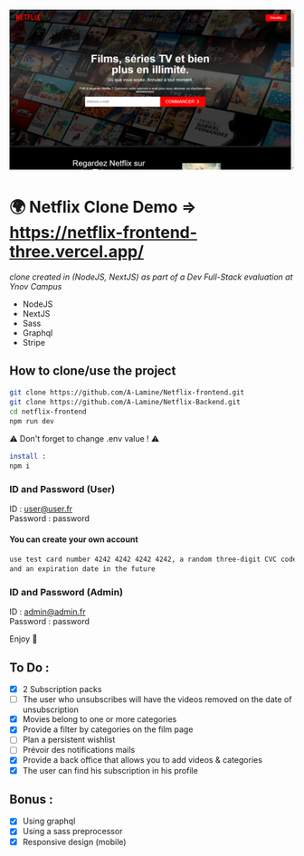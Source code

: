 <h1 align="center">
    <img src="./public/Capture.PNG">
</h1>

# :earth_africa: Netflix Clone Demo => https://netflix-frontend-three.vercel.app/
*clone created in (NodeJS, NextJS) as part of a Dev Full-Stack evaluation at Ynov Campus*  
  
- NodeJS  
- NextJS  
- Sass
- Graphql
- Stripe  

## How to clone/use the project
~~~bash
git clone https://github.com/A-Lamine/Netflix-frontend.git
git clone https://github.com/A-Lamine/Netflix-Backend.git
cd netflix-frontend
npm run dev

~~~
:warning: Don't forget to change .env value ! :warning:  
~~~bash
install :
npm i
~~~
  
### ID and Password (User)  
ID : user@user.fr  
Password : password  
#### You can create your own account
~~~bash
use test card number 4242 4242 4242 4242, a random three-digit CVC code
and an expiration date in the future
~~~

### ID and Password (Admin)  
ID : admin@admin.fr  
Password : password  
  
Enjoy :call_me_hand:
## To Do :  
- [X] 2 Subscription packs
- [ ] The user who unsubscribes will have the videos removed on the date of unsubscription
- [X] Movies belong to one or more categories
- [X] Provide a filter by categories on the film page
- [ ] Plan a persistent wishlist
- [ ] Prévoir des notifications mails
- [X] Provide a back office that allows you to add videos & categories
- [X] The user can find his subscription in his profile
## Bonus : 
- [X] Using graphql
- [X] Using a sass preprocessor
- [X] Responsive design (mobile)
